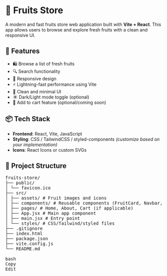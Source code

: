 # 🍎 Fruits Store

A modern and fast fruits store web application built with **Vite + React**. This app allows users to browse and explore fresh fruits with a clean and responsive UI.

## 🚀 Features

- 🛍️ Browse a list of fresh fruits
- 🔍 Search functionality
- 📱 Responsive design
- ⚡ Lightning-fast performance using Vite
- 🧼 Clean and minimal UI
- ☀️ Dark/Light mode toggle (optional)
- 🛒 Add to cart feature (optional/coming soon)

## 📦 Tech Stack

- **Frontend**: React, Vite, JavaScript
- **Styling**: CSS / TailwindCSS / styled-components *(customize based on your implementation)*
- **Icons**: React Icons or custom SVGs

## 📂 Project Structure

<pre>
fruits-store/
├── public/
│ └── favicon.ico
├── src/
│ ├── assets/ # Fruit images and icons
│ ├── components/ # Reusable components (FruitCard, Navbar, Footer)
│ ├── pages/ # Home, About, Cart (if applicable)
│ ├── App.jsx # Main app component
│ ├── main.jsx # Entry point
│ └── styles/ # CSS/Tailwind/styled files
├── .gitignore
├── index.html
├── package.json
├── vite.config.js
└── README.md

bash
Copy
Edit

<pre>
